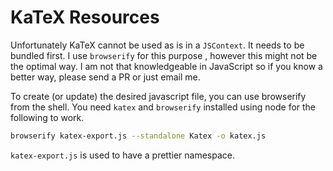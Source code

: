 #  KaTeX Resources

Unfortunately KaTeX cannot be used as is in a `JSContext`. It needs to be bundled first. I use `browserify` for this purpose , however this might not be the optimal way. I am not that knowledgeable in JavaScript so if you know a better way, please send a PR or just email me.

To create (or update) the desired javascript file, you can use browserify from the shell. You need `katex` and `browserify` installed using node for the following to work.

```bash
browserify katex-export.js --standalone Katex -o katex.js
```

`katex-export.js` is used to have a prettier namespace. 
